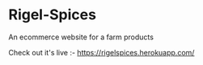 # Rigel-Spices
An ecommerce website for a farm products


Check out it's live :- https://rigelspices.herokuapp.com/

